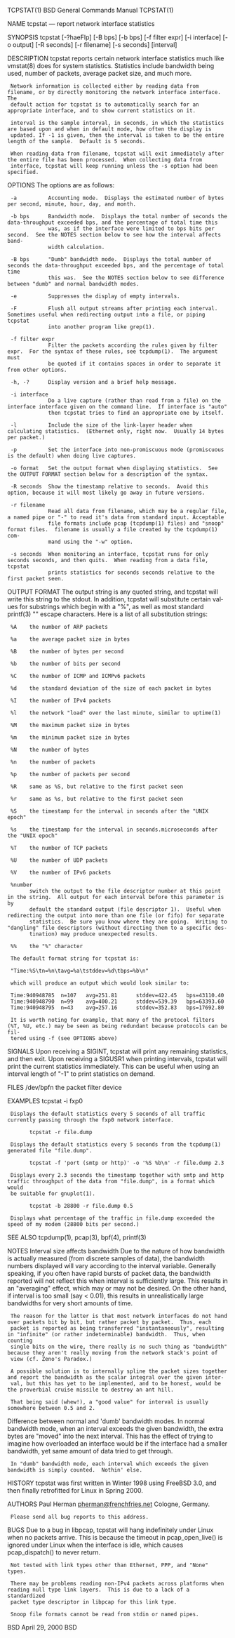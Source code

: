 TCPSTAT(1)                                                  BSD General Commands Manual                                                 TCPSTAT(1)

NAME
     tcpstat — report network interface statistics

SYNOPSIS
     tcpstat [-?haeFlp] [-B bps] [-b bps] [-f filter expr] [-i interface] [-o output] [-R seconds] [-r filename] [-s seconds] [interval]

DESCRIPTION
     tcpstat reports certain network interface statistics much like vmstat(8) does for system statistics.  Statistics include bandwidth being
     used, number of packets, average packet size, and much more.

     Network information is collected either by reading data from filename, or by directly monitoring the network interface interface.  The
     default action for tcpstat is to automatically search for an appropriate interface, and to show current statistics on it.

     interval is the sample interval, in seconds, in which the statistics are based upon and when in default mode, how often the display is
     updated. If -1 is given, then the interval is taken to be the entire length of the sample.  Default is 5 seconds.

     When reading data from filename, tcpstat will exit immediately after the entire file has been processed.  When collecting data from
     interface, tcpstat will keep running unless the -s option had been specified.

OPTIONS
     The options are as follows:

     -a          Accounting mode.  Displays the estimated number of bytes per second, minute, hour, day, and month.

     -b bps      Bandwidth mode.  Displays the total number of seconds the data-throughput exceeded bps, and the percentage of total time this
                 was, as if the interface were limited to bps bits per second.  See the NOTES section below to see how the interval affects band‐
                 width calculation.

     -B bps      "Dumb" bandwidth mode.  Displays the total number of seconds the data-throughput exceeded bps, and the percentage of total time
                 this was.  See the NOTES section below to see difference between "dumb" and normal bandwidth modes.

     -e          Suppresses the display of empty intervals.

     -F          Flush all output streams after printing each interval.  Sometimes useful when redirecting output into a file, or piping tcpstat
                 into another program like grep(1).

     -f filter expr
                 Filter the packets according the rules given by filter expr.  For the syntax of these rules, see tcpdump(1).  The argument must
                 be quoted if it contains spaces in order to separate it from other options.

     -h, -?      Display version and a brief help message.

     -i interface
                 Do a live capture (rather than read from a file) on the interface interface given on the command line.  If interface is "auto"
                 then tcpstat tries to find an appropriate one by itself.

     -l          Include the size of the link-layer header when calculating statistics.  (Ethernet only, right now.  Usually 14 bytes per packet.)

     -p          Set the interface into non-promiscuous mode (promiscuous is the default) when doing live captures.

     -o format   Set the output format when displaying statistics.  See the OUTPUT FORMAT section below for a description of the syntax.

     -R seconds  Show the timestamp relative to seconds.  Avoid this option, because it will most likely go away in future versions.

     -r filename
                 Read all data from filename, which may be a regular file, a named pipe or "-" to read it's data from standard input. Acceptable
                 file formats include pcap (tcpdump(1) files) and "snoop" format files.  filename is usually a file created by the tcpdump(1) com‐
                 mand using the "-w" option.

     -s seconds  When monitoring an interface, tcpstat runs for only seconds seconds, and then quits.  When reading from a data file, tcpstat
                 prints statistics for seconds seconds relative to the first packet seen.

OUTPUT FORMAT
     The output string is any quoted string, and tcpstat will write this string to the stdout.  In addition, tcpstat will substitute certain val‐
     ues for substrings which begin with a "%", as well as most standard printf(3) "\" escape characters. Here is a list of all substitution
     strings:

     %A    the number of ARP packets

     %a    the average packet size in bytes

     %B    the number of bytes per second

     %b    the number of bits per second

     %C    the number of ICMP and ICMPv6 packets

     %d    the standard deviation of the size of each packet in bytes

     %I    the number of IPv4 packets

     %l    the network "load" over the last minute, similar to uptime(1)

     %M    the maximum packet size in bytes

     %m    the minimum packet size in bytes

     %N    the number of bytes

     %n    the number of packets

     %p    the number of packets per second

     %R    same as %S, but relative to the first packet seen

     %r    same as %s, but relative to the first packet seen

     %S    the timestamp for the interval in seconds after the "UNIX epoch"

     %s    the timestamp for the interval in seconds.microseconds after the "UNIX epoch"

     %T    the number of TCP packets

     %U    the number of UDP packets

     %V    the number of IPv6 packets

     %number
           switch the output to the file descriptor number at this point in the string.  All output for each interval before this parameter is by
           default the standard output (file descriptor 1).  Useful when redirecting the output into more than one file (or fifo) for separate
           statistics.  Be sure you know where they are going.  Writing to "dangling" file descriptors (without directing them to a specific des‐
           tination) may produce unexpected results.

     %%    the "%" character

     The default format string for tcpstat is:

     "Time:%S\tn=%n\tavg=%a\tstddev=%d\tbps=%b\n"

     which will produce an output which would look similar to:

     Time:940948785  n=107   avg=251.81      stddev=422.45   bps=43110.40
     Time:940948790  n=99    avg=400.21      stddev=539.39   bps=63393.60
     Time:940948795  n=43    avg=257.16      stddev=352.83   bps=17692.80

     It is worth noting for example, that many of the protocol filters (%T, %U, etc.) may be seen as being redundant because protocols can be fil‐
     tered using -f (see OPTIONS above)

SIGNALS
     Upon receiving a SIGINT, tcpstat will print any remaining statistics, and then exit.  Upon receiving a SIGUSR1 when printing intervals,
     tcpstat will print the current statistics immediately.  This can be useful when using an interval length of "-1" to print statistics on
     demand.

FILES
     /dev/bpfn    the packet filter device

EXAMPLES
           tcpstat -i fxp0

     Displays the default statistics every 5 seconds of all traffic currently passing through the fxp0 network interface.

           tcpstat -r file.dump

     Displays the default statistics every 5 seconds from the tcpdump(1) generated file "file.dump".

           tcpstat -f 'port (smtp or http)' -o '%S %b\n' -r file.dump 2.3

     Displays every 2.3 seconds the timestamp together with smtp and http traffic throughput of the data from "file.dump", in a format which would
     be suitable for gnuplot(1).

           tcpstat -b 28800 -r file.dump 0.5

     Displays what percentage of the traffic in file.dump exceeded the speed of my modem (28800 bits per second.)

SEE ALSO
     tcpdump(1), pcap(3), bpf(4), printf(3)

NOTES
   Interval size affects bandwidth
     Due to the nature of how bandwidth is actually measured (from discrete samples of data), the bandwidth numbers displayed will vary according
     to the interval variable.  Generally speaking, if you often have rapid bursts of packet data, the bandwidth reported will not reflect this
     when interval is sufficiently large.  This results in an "averaging" effect, which may or may not be desired.  On the other hand, if interval
     is too small (say < 0.01), this results in unrealistically large bandwidths for very short amounts of time.

     The reason for the latter is that most network interfaces do not hand over packets bit by bit, but rather packet by packet.  Thus, each
     packet is reported as being transferred "instantaneously", resulting in "infinite" (or rather indeterminable) bandwidth.  Thus, when counting
     single bits on the wire, there really is no such thing as "bandwidth" because they aren't really moving from the network stack's point of
     view (cf. Zeno's Paradox.)

     A possible solution is to internally spline the packet sizes together and report the bandwidth as the scalar integral over the given inter‐
     val, but this has yet to be implemented, and to be honest, would be the proverbial cruise missile to destroy an ant hill.

     That being said (whew!), a "good value" for interval is usually somewhere between 0.5 and 2.

   Difference between normal and 'dumb' bandwidth modes.
     In normal bandwidth mode, when an interval exceeds the given bandwidth, the extra bytes are "moved" into the next interval.  This has the
     effect of trying to imagine how overloaded an interface would be if the interface had a smaller bandwidth, yet same amount of data tried to
     get through.

     In "dumb" bandwidth mode, each interval which exceeds the given bandwidth is simply counted.  Nothin' else.

HISTORY
     tcpstat was first written in Winter 1998 using FreeBSD 3.0, and then finally retrofitted for Linux in Spring 2000.

AUTHORS
     Paul Herman <pherman@frenchfries.net>
     Cologne, Germany.

     Please send all bug reports to this address.

BUGS
     Due to a bug in libpcap, tcpstat will hang indefinitely under Linux when no packets arrive.  This is because the timeout in pcap_open_live()
     is ignored under Linux when the interface is idle, which causes pcap_dispatch() to never return.

     Not tested with link types other than Ethernet, PPP, and "None" types.

     There may be problems reading non-IPv4 packets across platforms when reading null type link layers.  This is due to a lack of a standardized
     packet type descriptor in libpcap for this link type.

     Snoop file formats cannot be read from stdin or named pipes.

BSD                                                               April 29, 2000                                                               BSD
